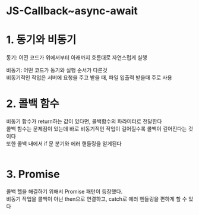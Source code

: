 # JS-Callback~async-await

# 1. 동기와 비동기

   동기: 어떤 코드가 위에서부터 아래까지 흐름대로 자연스럽게 실행

   비동기: 어떤 코드가 동기와 실행 순서가 다른것<br>
   비동기적인 작업은 서버에 요청을 주고 받을 때, 파일 입출력 받을때 주로 사용
  
# 2. 콜백 함수

비동기 함수가 return하는 값이 있다면, 콜백함수의 파라미터로 전달한다<br>
콜백 함수는 문제점이 있는데 바로 비동기적인 작업이 길어질수록 콜백이 깊어진다는 것이다<br>
또한 콜백 내에서 if 문 분기와 에러 핸들링을 얻게된다<br><br>


# 3. Promise

콜백 헬을 해결하기 위해서 Promise 패턴이 등장했다.<br>
비동기 작업을 콜백이 아닌 then으로 연결하고, catch로 에러 헨들링을 편하게 할 수 있다
